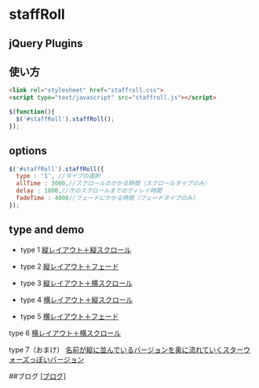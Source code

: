 # staffRoll

## jQuery Plugins

## 使い方

```html
<link rel="stylesheet" href="staffroll.css">
<script type="text/javascript" src="staffroll.js"></script>
```

```javascript
$(function(){
  $('#staffRoll').staffRoll();
});
```

## options
```javascript
$('#staffRoll').staffRoll({
  type : '1', //タイプの選択
  allTime : 3000,//スクロールのかかる時間（スクロールタイプのみ）
  delay : 1000,//次のスクロールまでのディレイ時間
  fadeTime : 4000//フェードにかかる時間（フェードタイプのみ）
});
```

## type and demo
- type 1
<a href="http://webdrawer.net/sample/js/staffroll/index.html" target="_blank">縦レイアウト＋縦スクロール</a>

- type 2
<a href="http://webdrawer.net/sample/js/staffroll/index2.html" target="_blank">縦レイアウト＋フェード</a>

- type 3
<a href="http://webdrawer.net/sample/js/staffroll/index3.html" target="_blank">縦レイアウト＋横スクロール</a>

- type 4
<a href="http://webdrawer.net/sample/js/staffroll/index4.html" target="_blank">横レイアウト＋縦スクロール</a>

- type 5
<a href="http://webdrawer.net/sample/js/staffroll/index5.html" target="_blank">横レイアウト＋フェード</a>

type 6
<a href="http://webdrawer.net/sample/js/staffroll/index6.html" target="_blank">横レイアウト＋横スクロール</a>

type 7（おまけ）
<a href="http://webdrawer.net/sample/js/staffroll/index7.html" target="_blank">名前が縦に並んでいるバージョンを奥に流れていくスターウォーズっぽいバージョン</a>


##ブログ
<a href="http://webdrawer.net/javascript/staffroll.html" target="_blank">[ブログ]</a>
